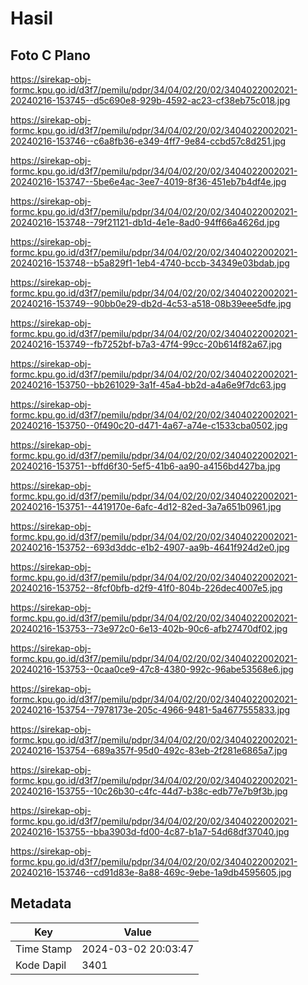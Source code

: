 # Hasil

## Foto C Plano

https://sirekap-obj-formc.kpu.go.id/d3f7/pemilu/pdpr/34/04/02/20/02/3404022002021-20240216-153745--d5c690e8-929b-4592-ac23-cf38eb75c018.jpg

https://sirekap-obj-formc.kpu.go.id/d3f7/pemilu/pdpr/34/04/02/20/02/3404022002021-20240216-153746--c6a8fb36-e349-4ff7-9e84-ccbd57c8d251.jpg

https://sirekap-obj-formc.kpu.go.id/d3f7/pemilu/pdpr/34/04/02/20/02/3404022002021-20240216-153747--5be6e4ac-3ee7-4019-8f36-451eb7b4df4e.jpg

https://sirekap-obj-formc.kpu.go.id/d3f7/pemilu/pdpr/34/04/02/20/02/3404022002021-20240216-153748--79f21121-db1d-4e1e-8ad0-94ff66a4626d.jpg

https://sirekap-obj-formc.kpu.go.id/d3f7/pemilu/pdpr/34/04/02/20/02/3404022002021-20240216-153748--b5a829f1-1eb4-4740-bccb-34349e03bdab.jpg

https://sirekap-obj-formc.kpu.go.id/d3f7/pemilu/pdpr/34/04/02/20/02/3404022002021-20240216-153749--90bb0e29-db2d-4c53-a518-08b39eee5dfe.jpg

https://sirekap-obj-formc.kpu.go.id/d3f7/pemilu/pdpr/34/04/02/20/02/3404022002021-20240216-153749--fb7252bf-b7a3-47f4-99cc-20b614f82a67.jpg

https://sirekap-obj-formc.kpu.go.id/d3f7/pemilu/pdpr/34/04/02/20/02/3404022002021-20240216-153750--bb261029-3a1f-45a4-bb2d-a4a6e9f7dc63.jpg

https://sirekap-obj-formc.kpu.go.id/d3f7/pemilu/pdpr/34/04/02/20/02/3404022002021-20240216-153750--0f490c20-d471-4a67-a74e-c1533cba0502.jpg

https://sirekap-obj-formc.kpu.go.id/d3f7/pemilu/pdpr/34/04/02/20/02/3404022002021-20240216-153751--bffd6f30-5ef5-41b6-aa90-a4156bd427ba.jpg

https://sirekap-obj-formc.kpu.go.id/d3f7/pemilu/pdpr/34/04/02/20/02/3404022002021-20240216-153751--4419170e-6afc-4d12-82ed-3a7a651b0961.jpg

https://sirekap-obj-formc.kpu.go.id/d3f7/pemilu/pdpr/34/04/02/20/02/3404022002021-20240216-153752--693d3ddc-e1b2-4907-aa9b-4641f924d2e0.jpg

https://sirekap-obj-formc.kpu.go.id/d3f7/pemilu/pdpr/34/04/02/20/02/3404022002021-20240216-153752--8fcf0bfb-d2f9-41f0-804b-226dec4007e5.jpg

https://sirekap-obj-formc.kpu.go.id/d3f7/pemilu/pdpr/34/04/02/20/02/3404022002021-20240216-153753--73e972c0-6e13-402b-90c6-afb27470df02.jpg

https://sirekap-obj-formc.kpu.go.id/d3f7/pemilu/pdpr/34/04/02/20/02/3404022002021-20240216-153753--0caa0ce9-47c8-4380-992c-96abe53568e6.jpg

https://sirekap-obj-formc.kpu.go.id/d3f7/pemilu/pdpr/34/04/02/20/02/3404022002021-20240216-153754--7978173e-205c-4966-9481-5a4677555833.jpg

https://sirekap-obj-formc.kpu.go.id/d3f7/pemilu/pdpr/34/04/02/20/02/3404022002021-20240216-153754--689a357f-95d0-492c-83eb-2f281e6865a7.jpg

https://sirekap-obj-formc.kpu.go.id/d3f7/pemilu/pdpr/34/04/02/20/02/3404022002021-20240216-153755--10c26b30-c4fc-44d7-b38c-edb77e7b9f3b.jpg

https://sirekap-obj-formc.kpu.go.id/d3f7/pemilu/pdpr/34/04/02/20/02/3404022002021-20240216-153755--bba3903d-fd00-4c87-b1a7-54d68df37040.jpg

https://sirekap-obj-formc.kpu.go.id/d3f7/pemilu/pdpr/34/04/02/20/02/3404022002021-20240216-153746--cd91d83e-8a88-469c-9ebe-1a9db4595605.jpg


## Metadata

| Key        | Value               |
| ---------- | ------------------- |
| Time Stamp | 2024-03-02 20:03:47 |
| Kode Dapil | 3401                |



